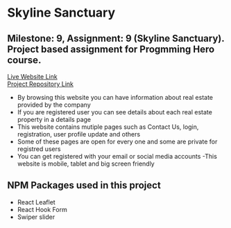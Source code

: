 # Skyline Sanctuary

## Milestone: 9, Assignment: 9 (Skyline Sanctuary). Project based assignment for Progmming Hero course.

[Live Website Link]()  
[Project Repository Link](https://github.com/programming-hero-web-course-4/b9a9-real-estate-abdul-muhaimin-toha)

- By browsing this website you can have information about real estate provided by the company
- If you are registered user you can see details about each real estate property in a details page
- This website contains mutiple pages such as Contact Us, login, registration, user profile update and others
- Some of these pages are open for every one and some are private for registred users
- You can get registered with your email or social media accounts
  -This website is mobile, tablet and big screen friendly

## NPM Packages used in this project

- React Leaflet
- React Hook Form
- Swiper slider
